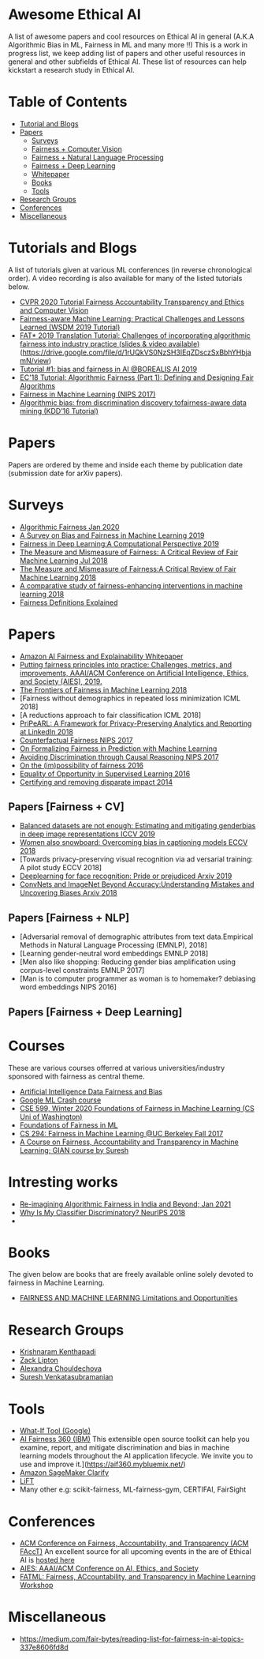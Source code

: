 # Awesome Ethical AI
A list of awesome papers and cool resources on Ethical AI in general (A.K.A Algorithmic Bias in ML, Fairness in ML and many more !!)
This is a work in progress list, we keep adding list of papers and other useful resources in general and other subfields of Ethical AI. These list of resources can help kickstart a research study in Ethical AI. 

# Table of Contents

* [Tutorial and Blogs](#tutorials-and-blogs)
* [Papers](#papers)
  * [Surveys](#surveys)
   * [Fairness + Computer Vision](fairness+cv)
   * [Fairness + Natural Language Processing](fairness+nlp)
   * [Fairness + Deep Learning](fairness+dl)
  * [Whitepaper](#whitepaper)
  * [Books](#books)
  * [Tools](#tools)
* [Research Groups](#research-groups)
* [Conferences](#conferences)
* [Miscellaneous](#miscellaneous)
   

# Tutorials and Blogs 
A list of tutorials given at various ML conferences (in reverse chronological order). A video recording is also available for many of the listed tutorials below.

* [CVPR 2020 Tutorial Fairness Accountability Transparency and Ethics and Computer Vision](https://www.youtube.com/watch?v=1giRROXbrF0)
* [Fairness-aware Machine Learning: Practical Challenges and Lessons Learned (WSDM 2019 Tutorial)](https://www.slideshare.net/KrishnaramKenthapadi/fairnessaware-machine-learning-practical-challenges-and-lessons-learned-wsdm-2019-tutorial)
* [FAT* 2019 Translation Tutorial: Challenges of incorporating algorithmic fairness into industry practice (slides & video available)](https://www.youtube.com/watch?v=UicKZv93SOY)(https://drive.google.com/file/d/1rUQkVS0NzSH3IEqZDsczSxBbhYHbjamN/view)
* [Tutorial #1: bias and fairness in AI @BOREALIS AI 2019](https://www.borealisai.com/en/blog/tutorial1-bias-and-fairness-ai/)
* [EC'18 Tutorial: Algorithmic Fairness (Part 1): Defining and Designing Fair Algorithms](https://www.youtube.com/watch?v=GH_uv0g0ZTI)
* [Fairness in Machine Learning (NIPS 2017)](https://mrtz.org/nips17/#/)
* [Algorithmic bias: from discrimination discovery tofairness-aware data mining (KDD’16 Tutorial)](http://www.francescobonchi.com/tutorial-algorithmic-bias.pdf)

# Papers

Papers are ordered by theme and inside each theme by publication date (submission date for arXiv papers).

# Surveys 
* [Algorithmic Fairness Jan 2020](https://arxiv.org/pdf/2001.09784.pdf)
* [A Survey on Bias and Fairness in Machine Learning 2019](https://arxiv.org/pdf/1908.09635.pdf)
* [Fairness in Deep Learning:A Computational Perspective 2019](https://arxiv.org/pdf/1908.08843.pdf)
* [The Measure and Mismeasure of Fairness: A Critical Review of Fair Machine Learning Jul 2018](https://arxiv.org/abs/1808.00023)
* [The Measure and Mismeasure of Fairness:A Critical Review of Fair Machine Learning 2018](https://arxiv.org/pdf/1808.00023.pdf)
* [A comparative study of fairness-enhancing interventions in machine learning 2018](https://arxiv.org/pdf/1802.04422.pdf)
* [Fairness Definitions Explained](https://fairware.cs.umass.edu/papers/Verma.pdf)

# Papers
* [Amazon AI Fairness and Explainability Whitepaper](https://pages.awscloud.com/rs/112-TZM-766/images/Amazon.AI.Fairness.and.Explainability.Whitepaper.pdf)
* [Putting fairness principles into practice:  Challenges, metrics, and improvements, AAAI/ACM Conference on Artificial Intelligence, Ethics, and Society (AIES), 2019.](https://arxiv.org/abs/1901.04562)
* [The Frontiers of Fairness in Machine Learning 2018](https://arxiv.org/pdf/1810.08810.pdf)
* [Fairness without demographics in repeated loss minimization ICML 2018]
* [A  reductions  approach  to  fair  classification ICML 2018]
* [PriPeARL: A Framework for Privacy-Preserving Analytics and Reporting at LinkedIn 2018](https://arxiv.org/abs/1809.07754)
* [Counterfactual Fairness NIPS 2017](https://arxiv.org/pdf/1703.06856.pdf)
* [On Formalizing Fairness in Prediction with Machine Learning](https://arxiv.org/pdf/1710.03184.pdf)
* [Avoiding Discrimination through Causal Reasoning NIPS 2017](https://arxiv.org/abs/1706.02744)
* [On the (im)possibility of fairness 2016](https://arxiv.org/pdf/1609.07236.pdf)
* [Equality of Opportunity in Supervised Learning 2016](https://arxiv.org/pdf/1610.02413.pdf)
* [Certifying and removing disparate impact 2014](https://arxiv.org/pdf/1412.3756.pdf)

## Papers [Fairness + CV]
 * [Balanced datasets are not enough: Estimating and mitigating genderbias  in  deep  image  representations ICCV 2019](https://openaccess.thecvf.com/content_ICCV_2019/papers/Wang_Balanced_Datasets_Are_Not_Enough_Estimating_and_Mitigating_Gender_Bias_ICCV_2019_paper.pdf)
 * [Women also snowboard: Overcoming bias in captioning models ECCV 2018](https://arxiv.org/pdf/1803.09797.pdf)
 * [Towards privacy-preserving visual recognition via ad versarial training: A pilot study ECCV 2018]
 * [Deeplearning for face recognition: Pride or prejudiced Arxiv 2019](https://arxiv.org/abs/1904.01219)
 * [ConvNets and ImageNet Beyond Accuracy:Understanding Mistakes and Uncovering Biases Arxiv 2018](https://arxiv.org/pdf/1711.11443.pdf)


## Papers [Fairness + NLP]
 * [Adversarial removal of demographic attributes from text data.Empirical Methods in Natural Language Processing (EMNLP), 2018]
 * [Learning gender-neutral word embeddings EMNLP 2018]
 * [Men also like shopping:  Reducing gender bias amplification using corpus-level constraints EMNLP 2017]
 * [Man is to computer programmer as woman is to homemaker? debiasing word embeddings NIPS 2016]
 

## Papers [Fairness + Deep Learning]

# Courses 
These are various courses offerred at various universities/industry sponsored with fairness as central theme.

* [Artificial Intelligence Data Fairness and Bias ](https://www.coursera.org/learn/ai-data-bias#syllabus)
* [Google ML Crash course](https://developers.google.com/machine-learning/crash-course/fairness/video-lecture)
* [CSE 599, Winter 2020 Foundations of Fairness in Machine Learning (CS Uni of Washington)](https://courses.cs.washington.edu/courses/cse599m/20wi/)
* [Foundations of Fairness in ML](http://jamiemorgenstern.com/teaching/f18-fairml/)
* [CS 294: Fairness in Machine Learning @UC Berkeley Fall 2017](https://fairmlclass.github.io/)
* [A Course on Fairness, Accountability and Transparency in Machine Learning; GIAN course by Suresh](https://geomblog.github.io/fairness/)

# Intresting works
* [Re-imagining Algorithmic Fairness in India and Beyond; Jan 2021](https://arxiv.org/pdf/2101.09995.pdf)
* [Why Is My Classifier Discriminatory? NeurIPS 2018](https://papers.nips.cc/paper/2018/file/1f1baa5b8edac74eb4eaa329f14a0361-Paper.pdf)
* 

# Books
The given below are books that are freely available online solely devoted to fairness in Machine Learning. 
* [FAIRNESS AND MACHINE LEARNING Limitations and Opportunities](https://fairmlbook.org/pdf/fairmlbook.pdf)

# Research Groups
* [Krishnaram Kenthapadi](http://www-cs-students.stanford.edu/~kngk/)
* [Zack Lipton](http://zacklipton.com/presentations/)
* [Alexandra Chouldechova](http://www.andrew.cmu.edu/user/achoulde/)
* [Suresh Venkatasubramanian](http://www.cs.utah.edu/~suresh/index.html)

# Tools
* [What-If Tool (Google)](https://pair-code.github.io/what-if-tool/)
* [AI Fairness 360 (IBM)](https://aif360.mybluemix.net/) 
 This extensible open source toolkit can help you examine, report, and mitigate discrimination and bias in machine learning models throughout the AI application lifecycle. We invite you to use and improve it.](https://aif360.mybluemix.net/)
* [Amazon SageMaker Clarify](https://aws.amazon.com/sagemaker/clarify/)
* [LiFT](https://github.com/linkedin/LiFT)
* Many other e.g: scikit-fairness, ML-fairness-gym, CERTIFAI, FairSight

# Conferences
* [ACM Conference on Fairness, Accountability, and Transparency (ACM FAccT)](https://facctconference.org/)
  An excellent source for all upcoming events in the are of Ethical AI is [hosted here](https://facctconference.org/network/) 
 * [AIES: AAAI/ACM Conference on AI, Ethics, and Society](http://www.aies-conference.com/2020/)
 * [FATML: Fairness, ACcountability, and Transparency in Machine Learning Workshop](https://www.fatml.org/)
 
# Miscellaneous
* https://medium.com/fair-bytes/reading-list-for-fairness-in-ai-topics-337e8606fd8d
